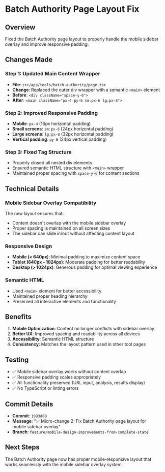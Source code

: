 # Batch Authority Page Layout Fix

## Overview
Fixed the Batch Authority page layout to properly handle the mobile sidebar overlay and improve responsive padding.

## Changes Made

### Step 1: Updated Main Content Wrapper
- **File**: `src/app/tools/batch-authority/page.tsx`
- **Change**: Replaced the outer div wrapper with a semantic `<main>` element
- **Before**: `<div className="space-y-6">`
- **After**: `<main className="px-4 py-6 sm:px-6 lg:px-8">`

### Step 2: Improved Responsive Padding
- **Mobile**: `px-4` (16px horizontal padding)
- **Small screens**: `sm:px-6` (24px horizontal padding)
- **Large screens**: `lg:px-8` (32px horizontal padding)
- **Vertical padding**: `py-6` (24px vertical padding)

### Step 3: Fixed Tag Structure
- Properly closed all nested div elements
- Ensured semantic HTML structure with `<main>` wrapper
- Maintained proper spacing with `space-y-6` for content sections

## Technical Details

### Mobile Sidebar Overlay Compatibility
The new layout ensures that:
- Content doesn't overlap with the mobile sidebar overlay
- Proper spacing is maintained on all screen sizes
- The sidebar can slide in/out without affecting content layout

### Responsive Design
- **Mobile (< 640px)**: Minimal padding to maximize content space
- **Tablet (640px - 1024px)**: Moderate padding for better readability
- **Desktop (> 1024px)**: Generous padding for optimal viewing experience

### Semantic HTML
- Used `<main>` element for better accessibility
- Maintained proper heading hierarchy
- Preserved all interactive elements and functionality

## Benefits
1. **Mobile Optimization**: Content no longer conflicts with sidebar overlay
2. **Better UX**: Improved spacing and readability across all devices
3. **Accessibility**: Semantic HTML structure
4. **Consistency**: Matches the layout pattern used in other tool pages

## Testing
- ✅ Mobile sidebar overlay works without content overlap
- ✅ Responsive padding scales appropriately
- ✅ All functionality preserved (URL input, analysis, results display)
- ✅ No TypeScript or linting errors

## Commit Details
- **Commit**: `1993d60`
- **Message**: "✅ Micro-change 2: Fix Batch Authority page layout for mobile sidebar overlay"
- **Branch**: `feature/mobile-design-improvements-from-complete-state`

## Next Steps
The Batch Authority page now has proper mobile-responsive layout that works seamlessly with the mobile sidebar overlay system. 